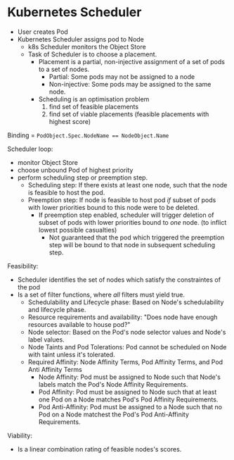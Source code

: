 # Kubernetes Scheduler

- User creates Pod
- Kubernetes Scheduler assigns pod to Node
    - k8s Scheduler monitors the Object Store
    - Task of Scheduler is to choose a placement.
        - Placement is a partial, non-injective assignment of a set of pods to a set of nodes.
            - Partial: Some pods may not be assigned to a node
            - Non-injective: Some pods may be assigned to the same node.
        - Scheduling is an optimisation problem
            1. find set of feasible placements
            1. find set of viable placements (feasible placements with highest score)
            
Binding = `PodObject.Spec.NodeName == NodeObject.Name`

Scheduler loop:
- monitor Object Store
- choose unbound Pod of highest priority
- perform scheduling step or preemption step.
    - Scheduling step: If there exists at least one node, such that the node is feasible to host the pod.
    - Preemption step: If node is feasible to host pod _if_ subset of pods with lower priorities bound to this node were to be deleted.
        - If preemption step enabled, scheduler will trigger deletion of subset of pods with lower priorities bound to _one_ node. (to inflict lowest possible casualties)
            - Not guaranteed that the pod which triggered the preemption step will be bound to that node in subsequent scheduling step.

Feasibility:
- Scheduler identifies the set of nodes which satisfy the constraintes of the pod
- Is a set of filter functions, where _all_ filters must yield true.
    - Schedulability and Lifecycle phase: Based on Node's schedulability and lifecycle phase.
    - Resource requirements and availability: "Does node have enough resources available to house pod?"
    - Node selector: Based on the Pod's node selector values and Node's label values.
    - Node Taints and Pod Tolerations: Pod cannot be scheduled on Node with taint unless it's tolerated.
    - Required Affinity: Node Affinity Terms, Pod Affinity Terms, and Pod Anti Affinity Terms
        - Node Affinity: Pod must be assigned to Node such that Node's labels match the Pod's Node Affinity Requirements.
        - Pod Affinity: Pod must be assigned to Node such that at least one Pod on a Node matches Pod's Pod Affinity Requirements.
        - Pod Anti-Affinity: Pod must be assigned to a Node such that no Pod on a Node matchest the Pod's Pod Anti-Affinity Requirements.

Viability:
- Is a linear combination rating of feasible nodes's scores.


